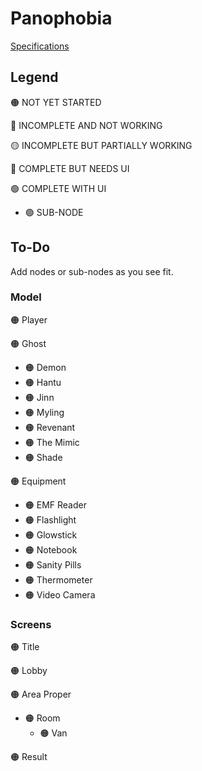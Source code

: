 # Panophobia

[Specifications](https://docs.google.com/document/d/1oYiTfZp-cYqPLzTVRYPw7H5puDOZZ2H4YEaGGjvxVHI/edit)

## Legend
🟠 NOT YET STARTED

🔴 INCOMPLETE AND NOT WORKING

🟡 INCOMPLETE BUT PARTIALLY WORKING

🔵 COMPLETE BUT NEEDS UI

🟢 COMPLETE WITH UI

-   🟢 SUB-NODE

## To-Do

Add nodes or sub-nodes as you see fit.

### Model
🟠 Player

🟠 Ghost
- 🟠 Demon
- 🟠 Hantu
- 🟠 Jinn
- 🟠 Myling
- 🟠 Revenant
- 🟠 The Mimic
- 🟠 Shade

🟠 Equipment
- 🟠 EMF Reader
- 🟠 Flashlight
- 🟠 Glowstick
- 🟠 Notebook
- 🟠 Sanity Pills
- 🟠 Thermometer
- 🟠 Video Camera

### Screens
🟠 Title

🟠 Lobby

🟠 Area Proper
- 🟠 Room
    - 🟠 Van

🟠 Result